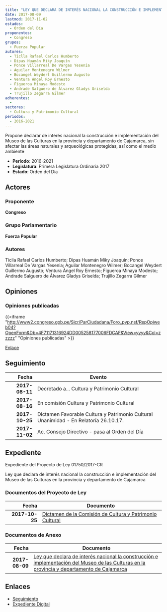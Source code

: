 ```yaml
---
title: "LEY QUE DECLARA DE INTERÉS NACIONAL LA CONSTRUCCIÓN E IMPLEMENTACIÓN DEL MUSEO DE LAS CULTURAS EN LA PROVINCIA Y DEPARTAMENTO DE CAJAMARCA"
date: 2017-08-09
lastmod: 2017-11-02
estados: 
  - Orden del Día
proponentes: 
  - Congreso
grupos: 
  - Fuerza Popular
autores: 
  - Ticlla Rafael Carlos Humberto
  - Dipas Huamán Miky Joaquín
  - Ponce Villarreal De Vargas Yesenia
  - Aguilar Montenegro Wilmer
  - Bocangel Weydert Guillermo Augusto
  - Ventura Ángel Roy Ernesto
  - Figueroa Minaya Modesto
  - Andrade Salguero de Álvarez Gladys Griselda
  - Trujillo Zegarra Gilmer
adherentes: 
  - 
sectores: 
  - Cultura y Patrimonio Cultural
periodos: 
  - 2016-2021
---
```


Propone declarar de interés nacional la construcción e implementación del Museo de las Culturas en la provincia y departamento de Cajamarca, sin afectar las áreas naturales y arqueológicas protegidas, así como el medio ambiente

- **Periodo**: 2016-2021
- **Legislatura**: Primera Legislatura Ordinaria 2017
- **Estado**: Orden del Día

## Actores

### Proponente

**Congreso**

### Grupo Parlamentario

**Fuerza Popular**

### Autores

Ticlla Rafael Carlos Humberto; Dipas Huamán Miky Joaquín; Ponce Villarreal De Vargas Yesenia; Aguilar Montenegro Wilmer; Bocangel Weydert Guillermo Augusto; Ventura Ángel Roy Ernesto; Figueroa Minaya Modesto; Andrade Salguero de Álvarez Gladys Griselda; Trujillo Zegarra Gilmer


## Opiniones

### Opiniones publicadas

{{<iframe "http://www2.congreso.gob.pe/Sicr/ParCiudadana/Foro_pvp.nsf/RepOpiweb04?OpenForm&Db=4F71171316924DD005258177006FDCAF&View=yyyy&Col=zzzzz" "Opiniones publicadas" >}}

[Enlace](http://www2.congreso.gob.pe/Sicr/ParCiudadana/Foro_pvp.nsf/RepOpiweb04?OpenForm&Db=4F71171316924DD005258177006FDCAF&View=yyyy&Col=zzzzz)

## Seguimiento

| Fecha | Evento |
|------:|--------|
| **2017-08-11** | Decretado a... Cultura y Patrimonio Cultural|
| **2017-08-16** | En comisión Cultura y Patrimonio Cultural|
| **2017-10-25** | Dictamen Favorable Cultura y Patrimonio Cultural Unanimidad - En Relatoría 26.10.17.|
| **2017-11-02** | Ac. Consejo Directivo - pasa al Orden del Día|


## Expediente

Expediente del Proyecto de Ley 01750/2017-CR

Ley que declara de interés nacional la construcción e implementación del Museo de las Culturas en la provincia y departamento de Cajamarca


### Documentos del Proyecto de Ley

| Fecha | Documento |
|------:|--------|
| **2017-10-25** | [Dictamen de la Comisión de Cultura y Patrimonio Cultural](http://www.leyes.congreso.gob.pe/Documentos/2016_2021/Dictamenes/Proyectos_de_Ley/01750DC05MAY20171025.PDF) |

### Documentos de Anexo

| Fecha | Documento |
|------:|--------|
| **2017-08-09** | [Ley que declara de interés nacional la construcción e implementación del Museo de las Culturas en la provincia y departamento de Cajamarca](http://www.leyes.congreso.gob.pe/Documentos/2016_2021/Proyectos_de_Ley_y_de_Resoluciones_Legislativas/PL0175020170809..pdf) |

## Enlaces 

- [Seguimiento](http://www2.congreso.gob.pe/Sicr/TraDocEstProc/CLProLey2016.nsf/f7fff46988ca05b1052578e100829cc7/07cf1f49478d30910525817700784297?OpenDocument)
- [Expediente Digital](http://www2.congreso.gob.pe/Sicr/TraDocEstProc/CLProLey2016.nsf/f7fff46988ca05b1052578e100829cc7/07cf1f49478d30910525817700784297?OpenDocument&Click=05257FB7005EB655.eb71d0cf91d8294e05256cdf006b5706/$Body/0.1C6C)

